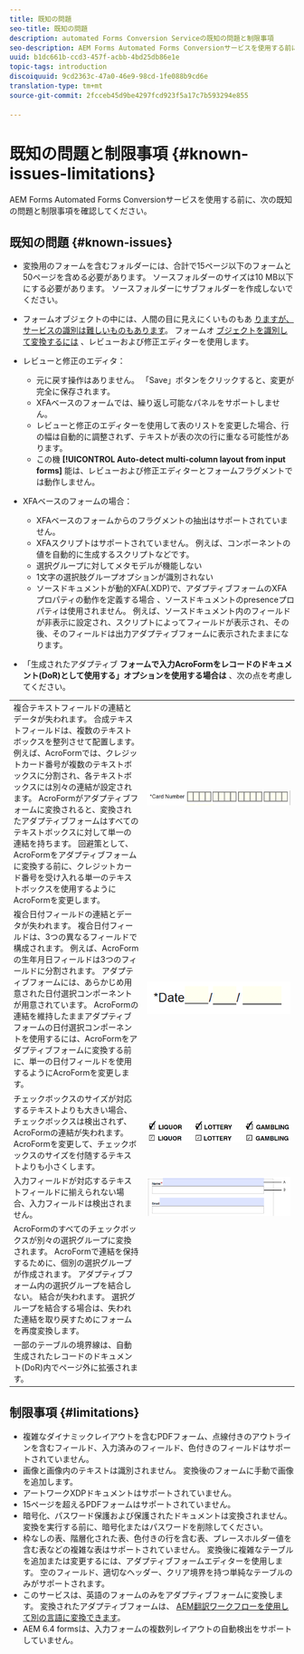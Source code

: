 ```yaml
---
title: 既知の問題
seo-title: 既知の問題
description: automated Forms Conversion Serviceの既知の問題と制限事項
seo-description: AEM Forms Automated Forms Conversionサービスを使用する前に、サービスの既知の問題と制限事項について学びます
uuid: b1dc661b-ccd3-457f-acbb-4bd25db86e1e
topic-tags: introduction
discoiquuid: 9cd2363c-47a0-46e9-98cd-1fe088b9cd6e
translation-type: tm+mt
source-git-commit: 2fcceb45d9be4297fcd923f5a17c7b593294e855

---
```


# 既知の問題と制限事項 {#known-issues-limitations}

AEM Forms Automated Forms Conversionサービスを使用する前に、次の既知の問題と制限事項を確認してください。

## 既知の問題 {#known-issues}

* 変換用のフォームを含むフォルダーには、合計で15ページ以下のフォームと50ページを含める必要があります。 ソースフォルダーのサイズは10 MB以下にする必要があります。 ソースフォルダーにサブフォルダーを作成しないでください。
* フォームオブジェクトの中には、人間の目に見えにくいものもあ [りますが、サービスの識別は難しいものもあります](styles-and-pattern-considerations-and-best-practices.md)。 フォームオ [ブジェクトを識別して変換するには](review-correct-ui-edited.md) 、レビューおよび修正エディターを使用します。
* レビューと修正のエディタ：

   * 元に戻す操作はありません。 「Save」ボタンをクリックすると、変更が完全に保存されます。
   * XFAベースのフォームでは、繰り返し可能なパネルをサポートしません。
   * レビューと修正のエディターを使用して表のリストを変更した場合、行の幅は自動的に調整されず、テキストが表の次の行に重なる可能性があります。
   * この機 **[!UICONTROL Auto-detect multi-column layout from input forms]** 能は、レビューおよび修正エディターとフォームフラグメントでは動作しません。

* XFAベースのフォームの場合：
   * XFAベースのフォームからのフラグメントの抽出はサポートされていません。
   * XFAスクリプトはサポートされていません。 例えば、コンポーネントの値を自動的に生成するスクリプトなどです。
   * 選択グループに対してメタモデルが機能しない
   * 1文字の選択肢グループオプションが識別されない
   * ソースドキュメントが動的XFA(.XDP)で、アダプティブフォームのXFAプロパティの動作を定義する場合 [](https://helpx.adobe.com/experience-manager/6-5/forms/using/xfa-api-supported-in-adaptive-form.html#supportedxfaelementsandtheirmappinginadaptiveformsbr)、ソースドキュメントのpresenceプロパティは使用されません。 例えば、ソースドキュメント内のフィールドが非表示に設定され、スクリプトによってフィールドが表示され、その後、そのフィールドは出力アダプティブフォームに表示されたままになります。

* 「生成されたアダプティブ **フォームで入力AcroFormをレコードのドキュメント(DoR)として使用する」オプションを使用する場合は** 、次の点を考慮してください。

<table>
    <tr>
        <td>複合テキストフィールドの連結とデータが失われます。 合成テキストフィールドは、複数のテキストボックスを整列させて配置します。 例えば、AcroFormでは、クレジットカード番号が複数のテキストボックスに分割され、各テキストボックスには別々の連結が設定されます。 AcroFormがアダプティブフォームに変換されると、変換されたアダプティブフォームはすべてのテキストボックスに対して単一の連結を持ちます。 回避策として、AcroFormをアダプティブフォームに変換する前に、クレジットカード番号を受け入れる単一のテキストボックスを使用するようにAcroFormを変更します。</td>
        <td><img  src="assets/creditCard_Composite.png"/>                                                            </td>
    </tr>
    <tr>
        <td>複合日付フィールドの連結とデータが失われます。 複合日付フィールドは、3つの異なるフィールドで構成されます。 例えば、AcroFormの生年月日フィールドは3つのフィールドに分割されます。 アダプティブフォームには、あらかじめ用意された日付選択コンポーネントが用意されています。 AcroFormの連結を維持したままアダプティブフォームの日付選択コンポーネントを使用するには、AcroFormをアダプティブフォームに変換する前に、単一の日付フィールドを使用するようにAcroFormを変更します。</td>
        <td><img  src="assets/CompositeDateField.png"/></td>
    </tr>
    <tr>
        <td>チェックボックスのサイズが対応するテキストよりも大きい場合、チェックボックスは検出されず、AcroFormの連結が失われます。 AcroFormを変更して、チェックボックスのサイズを付随するテキストよりも小さくします。</td>
        <td><img  src="assets/large-text-box.png"/><br/><img  src="assets/small-text-box.png"/></td>
    </tr>
    <tr>
        <td>入力フィールドが対応するテキストフィールドに揃えられない場合、入力フィールドは検出されません。  </td>
        <td><img  src="assets/non-alingned-fields.png"/></td>
    </tr>
    <tr >
        <td>AcroFormのすべてのチェックボックスが別々の選択グループに変換されます。 AcroFormで連結を保持するために、個別の選択グループが作成されます。 アダプティブフォーム内の選択グループを結合しない。 結合が失われます。 選択グループを結合する場合は、失われた連結を取り戻すためにフォームを再度変換します。 </td>
        <td></td>
    </tr>
    <tr >
        <td>一部のテーブルの境界線は、自動生成されたレコードのドキュメント(DoR)内でページ外に拡張されます。 </td>
        <td></td>
    </tr>
</table>

## 制限事項 {#limitations}

* 複雑なダイナミックレイアウトを含むPDFフォーム、点線付きのアウトラインを含むフィールド、入力済みのフィールド、色付きのフィールドはサポートされていません。
* 画像と画像内のテキストは識別されません。 変換後のフォームに手動で画像を追加します。
* アートワークXDPドキュメントはサポートされていません。
* 15ページを超えるPDFフォームはサポートされていません。
* 暗号化、パスワード保護および保護されたドキュメントは変換されません。 変換を実行する前に、暗号化またはパスワードを削除してください。
* 枠なしの表、階層化された表、色付きの行を含む表、プレースホルダー値を含む表などの複雑な表はサポートされていません。 変換後に複雑なテーブルを追加または変更するには、アダプティブフォームエディターを使用します。 空のフィールド、適切なヘッダー、クリア境界を持つ単純なテーブルのみがサポートされます。
* このサービスは、英語のフォームのみをアダプティブフォームに変換します。 変換されたアダプティブフォームは、 [AEM翻訳ワークフローを使用して別の言語に変換できます](https://helpx.adobe.com/experience-manager/6-5/forms/using/using-aem-translation-workflow-to-localize-adaptive-forms.html)。
* AEM 6.4 formsは、入力フォームの複数列レイアウトの自動検出をサポートしていません。

